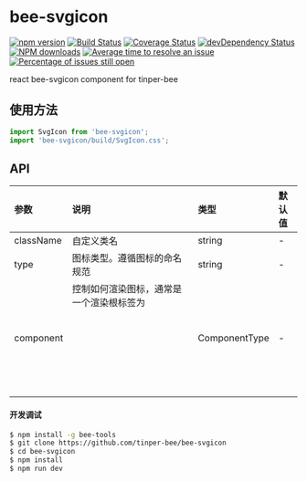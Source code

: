 # bee-svgicon

[![npm version](https://img.shields.io/npm/v/bee-svgicon.svg)](https://www.npmjs.com/package/bee-svgicon)
[![Build Status](https://img.shields.io/travis/tinper-bee/bee-svgicon/master.svg)](https://travis-ci.org/tinper-bee/bee-svgicon)
[![Coverage Status](https://coveralls.io/repos/github/tinper-bee/bee-svgicon/badge.svg?branch=master)](https://coveralls.io/github/tinper-bee/bee-svgicon?branch=master)
[![devDependency Status](https://img.shields.io/david/dev/tinper-bee/bee-svgicon.svg)](https://david-dm.org/tinper-bee/bee-svgicon#info=devDependencies)
[![NPM downloads](http://img.shields.io/npm/dm/bee-svgicon.svg?style=flat)](https://npmjs.org/package/bee-svgicon)
[![Average time to resolve an issue](http://isitmaintained.com/badge/resolution/tinper-bee/bee-svgicon.svg)](http://isitmaintained.com/project/tinper-bee/bee-svgicon "Average time to resolve an issue")
[![Percentage of issues still open](http://isitmaintained.com/badge/open/tinper-bee/bee-svgicon.svg)](http://isitmaintained.com/project/tinper-bee/bee-svgicon "Percentage of issues still open")


react bee-svgicon component for tinper-bee



## 使用方法

```js
import SvgIcon from 'bee-svgicon';
import 'bee-svgicon/build/SvgIcon.css';

```


## API

|参数|说明|类型|默认值|
|:---|:-----|:----|:------|
|className|自定义类名|string|-|
|type|图标类型。遵循图标的命名规范|string|-|
|component|控制如何渲染图标，通常是一个渲染根标签为 <svg> 的 React 组件，会使 type 属性失效|ComponentType|-|

#### 开发调试

```sh
$ npm install -g bee-tools
$ git clone https://github.com/tinper-bee/bee-svgicon
$ cd bee-svgicon
$ npm install
$ npm run dev
```
